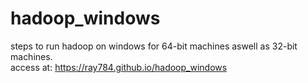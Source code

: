 # hadoop_windows
steps to run hadoop on windows for 64-bit machines aswell as 32-bit machines.<br>
access at: https://ray784.github.io/hadoop_windows
